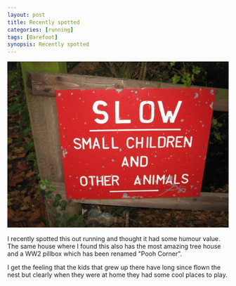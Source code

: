 ```yaml
---
layout: post
title: Recently spotted
categories: [running]
tags: [Barefoot]
synopsis: Recently spotted
---
```

![Slow! Small Children and Other Animals](/running/images/2011-11-13-recently-spotted.jpg)

I recently spotted this out running and thought it had some humour value. The same house where I found this also has the most amazing tree house and a WW2 pillbox which has been renamed "Pooh Corner".

I get the feeling that the kids that grew up there have long since flown the nest but clearly when they were at home they had some cool places to play.